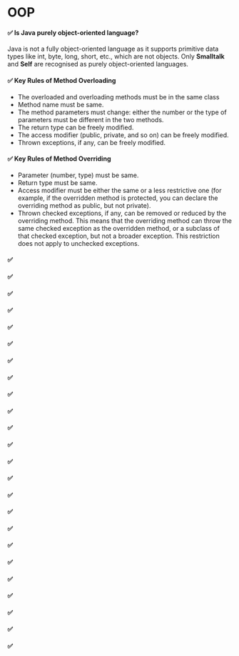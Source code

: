 # OOP

#### ✅ Is Java purely object-oriented language?
Java is not a fully object-oriented language as it supports primitive data types like int, byte, long, short, etc., which are not objects. Only **Smalltalk** and **Self** are recognised as purely object-oriented languages.


#### ✅ Key Rules of Method Overloading
  - The overloaded and overloading methods must be in the same class
  - Method name must be same.
  - The method parameters must change: either the number or the type of parameters must be different in the two methods.
  - The return type can be freely modified.
  - The access modifier (public, private, and so on) can be freely modified.
  - Thrown exceptions, if any, can be freely modified.


#### ✅ Key Rules of Method Overriding
  - Parameter (number, type) must be same.
  - Return type must be same.
  - Access modifier must be either the same or a less restrictive one (for example, if the overridden method is protected, you can declare the overriding method as public, but not private).
  - Thrown checked exceptions, if any, can be removed or reduced by the overriding method. This means that the overriding method can throw the same checked exception as the overridden method, or a subclass of that checked exception, but not a broader exception. This restriction does not apply to unchecked exceptions.


#### ✅ 
#### ✅ 
#### ✅ 
#### ✅ 
#### ✅ 
#### ✅ 
#### ✅ 
#### ✅ 
#### ✅ 
#### ✅ 
#### ✅ 
#### ✅ 
#### ✅ 
#### ✅ 
#### ✅ 
#### ✅ 
#### ✅ 
#### ✅ 
#### ✅ 
#### ✅ 
#### ✅ 
#### ✅ 
#### ✅ 
#### ✅ 
